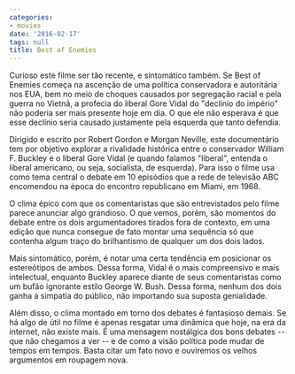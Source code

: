 ```yaml
---
categories:
- movies
date: '2016-02-17'
tags: null
title: Best of Enemies
---
```


Curioso este filme ser tão recente, e sintomático também. Se Best of Enemies começa na ascenção de uma política conservadora e autoritária nos EUA, bem no meio de choques causados por segregação racial e pela guerra no Vietnã, a profecia do liberal Gore Vidal do "declínio do império" não poderia ser mais presente hoje em dia. O que ele não esperava é que esse declínio seria causado justamente pela esquerda que tanto defendia.

Dirigido e escrito por Robert Gordon e Morgan Neville, este documentário tem por objetivo explorar a rivalidade histórica entre o conservador William F. Buckley e o liberal Gore Vidal (e quando falamos "liberal", entenda o liberal americano, ou seja, socialista, de esquerda). Para isso o filme usa como tema central o debate em 10 episódios que a rede de televisão ABC encomendou na época do encontro republicano em Miami, em 1968.

O clima épico com que os comentaristas que são entrevistados pelo filme parece anunciar algo grandioso. O que vemos, porém, são momentos do debate entre os dois argumentadores tirados fora de contexto, em uma edição que nunca consegue de fato montar uma sequência só que contenha algum traço do brilhantismo de qualquer um dos dois lados.

Mais sintomático, porém, é notar uma certa tendência em posicionar os estereótipos de ambos. Dessa forma, Vidal é o mais compreensivo e mais intelectual, enquanto Buckley aparece diante de seus comentaristas como um bufão ignorante estilo George W. Bush. Dessa forma, nenhum dos dois ganha a simpatia do público, não importando sua suposta genialidade.

Além disso, o clima montado em torno dos debates é fantasioso demais. Se há algo de útil no filme é apenas resgatar uma dinâmica que hoje, na era da internet, não existe mais. É uma mensagem nostálgica dos bons debates -- que não chegamos a ver -- e de como a visão política pode mudar de tempos em tempos. Basta citar um fato novo e ouviremos os velhos argumentos em roupagem nova.